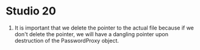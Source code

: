 # Studio 20
1. It is important that we delete the pointer to the actual file because if we don't delete the pointer, we will 
have a dangling pointer upon destruction of the PasswordProxy object.
